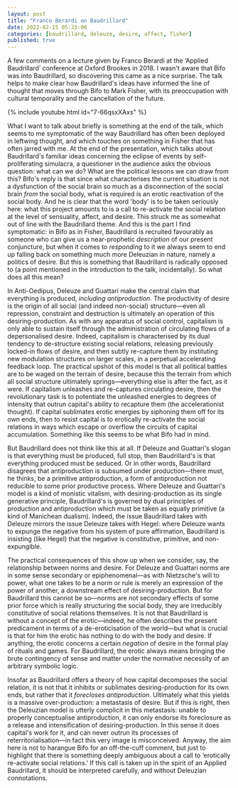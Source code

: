 ```yaml
---
layout: post
title: "Franco Berardi on Baudrillard"
date: 2022-02-15 05:23:00
categories: [baudrillard, deleuze, desire, affect, fisher]
published: true
---
```


A few comments on a lecture given by Franco Berardi at the ‘Applied Baudrillard’ conference at Oxford Brookes in 2018. I wasn't aware that Bifo was into Baudrillard, so discovering this came as a nice surprise. The talk helps to make clear how Baudrillard's ideas have informed the line of thought that moves through Bifo to Mark Fisher, with its preoccupation with cultural temporality and the cancellation of the future.

{% include youtube.html id="7-66qsxXAxs" %}

What I want to talk about briefly is something at the end of the talk, which seems to me symptomatic of the way Baudrillard has often been deployed in leftwing thought, and which touches on something in Fisher that has often jarred with me. At the end of the presentation, which talks about Baudrillard's familiar ideas concerning the eclipse of events by self-proliferating simulacra, a questioner in the audience asks the obvious question: what can we do? What are the political lessons we can draw from this? Bifo's reply is that since what characterises the current situation is not a dysfunction of the social brain so much as a disconnection of the social brain _from_ the social body, what is required is an erotic reactivation of the social body. And he is clear that the word 'body' is to be taken seriously here: what this project amounts to is a call to re-activate the social relation at the level of sensuality, affect, and desire. This struck me as somewhat out of line with the Baudrillard theme. And this is the part I find symptomatic: in Bifo as in Fisher, Baudrillard is recruited favourably as someone who can give us a near-prophetic _description_ of our present conjuncture, but when it comes to _responding_ to it we always seem to end up falling back on something much more Deleuzian in nature, namely a politics of desire. But this is something that Baudrillard is radically opposed to (a point mentioned in the introduction to the talk, incidentally). So what does all this mean?

In Anti-Oedipus, Deleuze and Guattari make the central claim that everything is produced, _including antiproduction_. The productivity of desire is the origin of all social (and indeed non-social) structure—even all repression, constraint and destruction is ultimately an operation of this desiring-production. As with any apparatus of social control, capitalism is only able to sustain itself through the administration of circulating flows of a depersonalised desire. Indeed, capitalism is characterised by its dual tendency to de-structure existing social relations, releasing previously locked-in flows of desire, and then subtly re-capture them by instituting new modulation structures on larger scales, in a perpetual accelerating feedback loop. The practical upshot of this model is that all political battles are to be waged on the terrain of desire, because this the terrain from which all social structure ultimately springs—everything else is after the fact, as it were. If capitalism unleashes and re-captures circulating desire, then the revolutionary task is to potentiate the unleashed energies to degrees of intensity that outrun capital's ability to recapture them (the accelerationist thought). If capital sublimates erotic energies by siphoning them off for its own ends, then to resist capital is to erotically re-activate the social relations in ways which escape or overflow the circuits of capital accumulation. Something like this seems to be what Bifo had in mind.

But Baudrillard does not think like this at all. If Deleuze and Guattari's slogan is that everything must be produced, full stop, then Baudrillard's is that everything produced must be seduced. Or in other words, Baudrillard disagrees that antiproduction is subsumed under production—there must, he thinks, be a primitive antiproduction, a form of antiproduction not reducible to some prior productive process. Where Deleuze and Guattari's model is a kind of monistic vitalism, with desiring-production as its single generative principle, Baudrillard's is governed by dual principles of production and antiproduction which must be taken as equally primitive (a kind of Manichean dualism). Indeed, the issue Baudrillard takes with Deleuze mirrors the issue Deleuze takes with Hegel: where Deleuze wants to expunge the negative from his system of pure affirmation, Baudrillard is insisting (like Hegel) that the negative is constitutive, primitive, and non-expungible.

The practical consequences of this show up when we consider, say, the relationship between norms and desire. For Deleuze and Guattari norms are in some sense secondary or epiphenomenal—as with Nietzsche's will to power, what one takes to be a norm or rule is merely an expression of the power of another, a downstream effect of desiring-production. But for Baudrillard this cannot be so—norms are not secondary effects of some prior force which is really structuring the social body, they are irreducibly constitutive of social relations themselves. It is not that Baudrillard is without a concept of the erotic—indeed, he often describes the present predicament in terms of a de-eroticisation of the world—but what is crucial is that for him the erotic has nothing to do with the body and desire. If anything, the erotic concerns a certain _negation_ of desire in the formal play of rituals and games. For Baudrillard, the erotic always means bringing the brute contingency of sense and matter under the normative necessity of an arbitrary symbolic logic.

Insofar as Baudrillard offers a theory of how capital decomposes the social relation, it is not that it inhibits or sublimates desiring-production for its own ends, but rather that it _forecloses antiproduction_. Ultimately what this yields is a massive over-production: a metastasis of desire. But if this is right, then the Deleuzian model is utterly complicit in this metastasis: unable to properly conceptualise antiproduction, it can only endorse its foreclosure as a release and intensification of desiring-production. In this sense it does capital's work for it, and can never outrun its processes of reterritorialisation—in fact this very image is misconceived. Anyway, the aim here is not to harangue Bifo for an off-the-cuff comment, but just to highlight that there is something deeply ambiguous about a call to ‘erotically re-activate social relations.’ If this call is taken up in the spirit of an Applied Baudrillard, it should be interpreted carefully, and without Deleuzian connotations.
